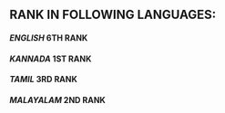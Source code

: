 ## **RANK IN FOLLOWING LANGUAGES:**
#### *ENGLISH*     6TH RANK
#### *KANNADA*     1ST RANK
#### *TAMIL*       3RD RANK
#### *MALAYALAM*   2ND RANK
